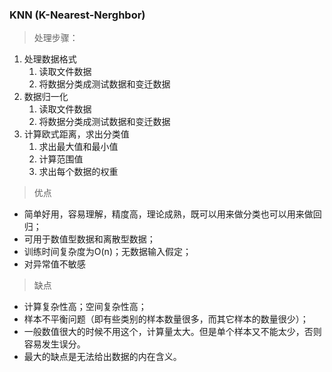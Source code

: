 ### KNN (K-Nearest-Nerghbor)

> 处理步骤：
1. 处理数据格式
    1. 读取文件数据
    2. 将数据分类成测试数据和变迁数据
2. 数据归一化
    1. 读取文件数据
    2. 将数据分类成测试数据和变迁数据
3. 计算欧式距离，求出分类值
    1. 求出最大值和最小值
    2. 计算范围值
    3. 求出每个数据的权重

> 优点
- 简单好用，容易理解，精度高，理论成熟，既可以用来做分类也可以用来做回归；
- 可用于数值型数据和离散型数据；
- 训练时间复杂度为O(n)；无数据输入假定；
- 对异常值不敏感

> 缺点
- 计算复杂性高；空间复杂性高；
- 样本不平衡问题（即有些类别的样本数量很多，而其它样本的数量很少）；
- 一般数值很大的时候不用这个，计算量太大。但是单个样本又不能太少，否则容易发生误分。
- 最大的缺点是无法给出数据的内在含义。
